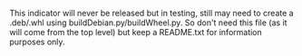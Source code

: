 This indicator will never be released but in testing, still may need to create a .deb/.whl using buildDebian.py/buildWheel.py.  So don't need this file (as it will come from the top level) but keep a README.txt for information purposes only.
